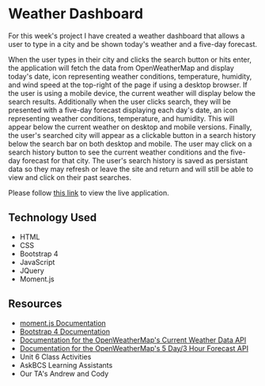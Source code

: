 # Weather Dashboard

For this week's project I have created a weather dashboard that allows a user to type in a city and be shown today's weather and a five-day forecast.

When the user types in their city and clicks the search button or hits enter, the application will fetch the data from OpenWeatherMap and display today's date, icon representing weather conditions, temperature, humidity, and wind speed at the top-right of the page if using a desktop browser. If the user is using a mobile device, the current weather will display below the search results.  Additionally when the user clicks search, they will be presented with a five-day forecast displaying each day's date, an icon representing weather conditions, temperature, and humidity. This will appear below the current weather on desktop and mobile versions. Finally, the user's searched city will appear as a clickable button in a search history below the search bar on both desktop and mobile.  The user may click on a search history button to see the current weather conditions and the five-day forecast for that city. The user's search history is saved as persistant data so they may refresh or leave the site and return and will still be able to view and click on their past searches.

Please follow [this link](https://klay824.github.io/weather-dashboard/) to view the live application.

## Technology Used
* HTML
* CSS
* Bootstrap 4
* JavaScript
* JQuery
* Moment.js

## Resources
* [moment.js Documentation](https://momentjs.com/)
* [Bootstrap 4 Documentation](https://getbootstrap.com/docs/4.6/getting-started/introduction/)
* [Documentation for the OpenWeatherMap's Current Weather Data API](https://openweathermap.org/current)
* [Documentation for the OpenWeatherMap's 5 Day/3 Hour Forecast API](https://openweathermap.org/forecast5)
* Unit 6 Class Activities
* AskBCS Learning Assistants
* Our TA's Andrew and Cody

## 